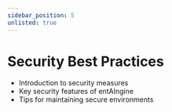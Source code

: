 ```yaml
---
sidebar_position: 5
unlisted: true
---
```


# Security Best Practices

- Introduction to security measures
- Key security features of entAIngine
- Tips for maintaining secure environments
